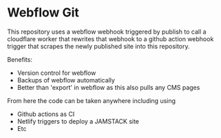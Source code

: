 # Webflow Git

This repository uses a webflow webhook triggered by publish to call a cloudflare worker that rewrites that webhook to a github action webhook trigger that scrapes the newly published site into this repository. 

Benefits:
- Version control for webflow
- Backups of webflow automatically
- Better than 'export' in webflow as this also pulls any CMS pages

From here the code can be taken anywhere including using
- Github actions as CI
- Netlify triggers to deploy a JAMSTACK site
- Etc
